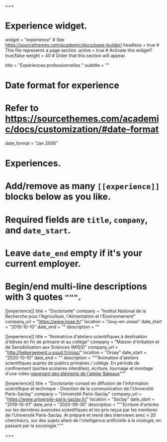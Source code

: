 +++
# Experience widget.
widget = "experience"  # See https://sourcethemes.com/academic/docs/page-builder/
headless = true  # This file represents a page section.
active = true  # Activate this widget? true/false
weight = 40  # Order that this section will appear.

title = "Expériences professionnelles "
subtitle = ""

# Date format for experience
#   Refer to https://sourcethemes.com/academic/docs/customization/#date-format
date_format = "Jan 2006"

# Experiences.
#   Add/remove as many `[[experience]]` blocks below as you like.
#   Required fields are `title`, `company`, and `date_start`.
#   Leave `date_end` empty if it's your current employer.
#   Begin/end multi-line descriptions with 3 quotes `"""`.
[[experience]]
  title = "Doctorante"
  company = "Institut National de la Recherche pour l'Agriculture, l'Alimentation et l'Environnement"
  company_url = "https://www.inrae.fr/"
  location = "Jouy-en-Josas"
  date_start = "2019-10-10"
  date_end = ""
  description = ""

[[experience]]
 title = "Animatrice d'ateliers scientifiques à destination d'élèves en fin de primaire et au collège"
  company = "Maison d'Initiation et de Sensibilisation aux Sciences (MISS)"
  company_url = "http://hebergement.u-psud.fr/miss/"
  location = "Orsay"
  date_start = "2020-10-10"
  date_end = ""
  description = """Animation d'ateliers scientifiques auprès de publics primaires / collège. En période de confinement (sorties scolaires interdites), écriture, tournage et montage d'une vidéo [reprenant des éléments de l'atelier Bateaux](http://hebergement.u-psud.fr/miss/science-bateaux/)"""

[[experience]]
  title = "Doctorante-conseil en diffusion de l'information scientifique et technique - Direction de la communication de l'Université Paris-Saclay"
  company = "Université Paris-Saclay"
  company_url = "https://www.universite-paris-saclay.fr/"
  location = "Saclay"
  date_start = "2019-10-01"
  date_end = "2020-09-30"
  description = """Ecriture d'articles sur les dernières avancées scientifiques et les prix reçus par les membres de l'Université Paris-Saclay. Ai préparé et mené des interviews avec ≈ 20 chercheurs, sur des sujets allant de l'intelligence artificielle à la virologie, en passant par la sociologie."""

+++
